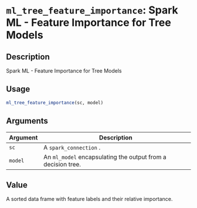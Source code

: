 # `ml_tree_feature_importance`: Spark ML - Feature Importance for Tree Models

## Description


 Spark ML - Feature Importance for Tree Models


## Usage

```r
ml_tree_feature_importance(sc, model)
```


## Arguments

Argument      |Description
------------- |----------------
```sc```     |     A `spark_connection` .
```model```     |     An `ml_model` encapsulating the output from a decision tree.

## Value


 A sorted data frame with feature labels and their relative importance.


